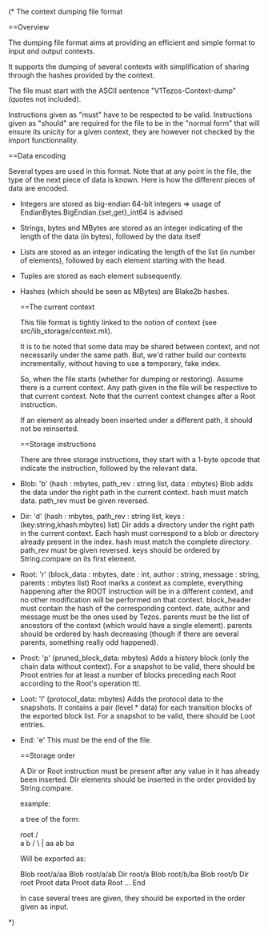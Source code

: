 
(* The context dumping file format

   ==Overview

   The dumping file format aims at providing an efficient and simple format to
   input and output contexts.

   It supports the dumping of several contexts with simplification of sharing
   through the hashes provided by the context.

   The file must start with the ASCII sentence "V1Tezos-Context-dump" (quotes not
   included).

   Instructions given as "must" have to be respected to be valid. Instructions
   given as "should" are required for the file to be in the "normal form" that will
   ensure its unicity for a given context, they are however not checked by the
   import functionnality.

   ==Data encoding

   Several types are used in this format. Note that at any point in the file, the
   type of the next piece of data is known. Here is how the different pieces of
   data are encoded.

 * Integers are stored as big-endian 64-bit integers
   => usage of EndianBytes.BigEndian.{set,get}_int64 is advised
 * Strings, bytes and MBytes are stored as an integer indicating of the length of
   the data (in bytes), followed by the data itself
 * Lists are stored as an integer indicating the length of the list (in number of
   elements), followed by each element starting with the head.
 * Tuples are stored as each element subsequently.
 * Hashes (which should be seen as MBytes) are Blake2b hashes.

   ==The current context

   This file format is tightly linked to the notion of context
   (see src/lib_storage/context.mli).

   It is to be noted that some data may be shared between context, and not
   necessarily under the same path. But, we'd rather build our contexts
   incrementally, without having to use a temporary, fake index.

   So, when the file starts (whether for dumping or restoring). Assume there is a
   current context. Any path given in the file will be respective to that current
   context. Note that the current context changes after a Root instruction.

   If an element as already been inserted under a different path, it should not be reinserted.

   ==Storage instructions

   There are three storage instructions, they start with a 1-byte opcode that
   indicate the instruction, followed by the relevant data.

 * Blob: 'b' (hash : mbytes, path_rev : string list, data : mbytes)
   Blob adds the data under the right path in the current context.
   hash must match data.
   path_rev must be given reversed.

 * Dir: 'd' (hash : mbytes, path_rev : string list, keys : (key:string,khash:mbytes) list)
   Dir adds a directory under the right path in the current context.
   Each hash must correspond to a blob or directory already present in the index.
   hash must match the complete directory.
   path_rev must be given reversed.
   keys should be ordered by String.compare on its first element.

 * Root: 'r' (block_data : mbytes, date : int, author : string, message : string, parents : mbytes list)
   Root marks a context as complete, everything happening after the ROOT
   instruction will be in a different context, and no other modification will be
   performed on that context.
   block_header must contain the hash of the corresponding context.
   date, author and message must be the ones used by Tezos.
   parents must be the list of ancestors of the context (which would have a single element).
   parents should be ordered by hash decreasing (though if there are several parents, something really odd happened).

 * Proot: 'p' (pruned_block_data: mbytes)
   Adds a history block (only the chain data without context).
   For a snapshot to be valid, there should be Proot entries for at least a number of blocks
   preceding each Root according to the Root's operation ttl.

 * Loot: 'l' (protocol_data: mbytes)
   Adds the protocol data to the snapshots. It contains a pair (level * data) for each
   transition blocks of the exported block list. For a snapshot to be valid, there should be
   Loot entries.

 * End: 'e'
   This must be the end of the file.

   ==Storage order

   A Dir or Root instruction must be present after any value in it has already been
   inserted. Dir elements should be inserted in the order provided by String.compare.

   example:

   a tree of the form:

    root
   /   \
   a     b
   / \    |
   aa ab   ba

   Will be exported as:

   Blob root/a/aa
   Blob root/a/ab
   Dir root/a
   Blob root/b/ba
   Blob root/b
   Dir root
   Proot data
   Proot data
   Root
   ...
   End

   In case several trees are given, they should be exported in the order given as input.

*)

